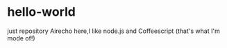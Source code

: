 # hello-world
just repository
Airecho here,I like node.js and Coffeescript (that's what I'm mode of!)
